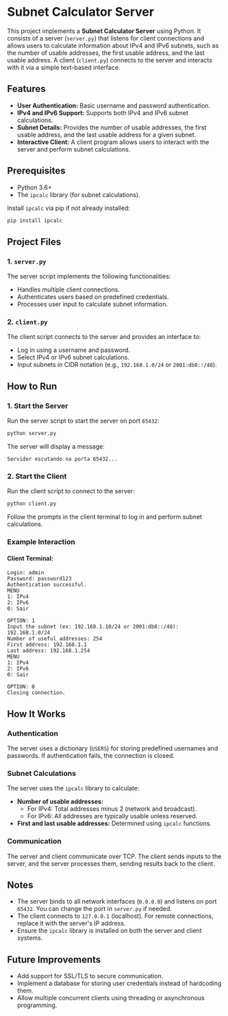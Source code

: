 # Subnet Calculator Server

This project implements a **Subnet Calculator Server** using Python. It consists of a server (`server.py`) that listens for client connections and allows users to calculate information about IPv4 and IPv6 subnets, such as the number of usable addresses, the first usable address, and the last usable address. A client (`client.py`) connects to the server and interacts with it via a simple text-based interface.

## Features
- **User Authentication:** Basic username and password authentication.
- **IPv4 and IPv6 Support:** Supports both IPv4 and IPv6 subnet calculations.
- **Subnet Details:** Provides the number of usable addresses, the first usable address, and the last usable address for a given subnet.
- **Interactive Client:** A client program allows users to interact with the server and perform subnet calculations.

## Prerequisites
- Python 3.6+
- The `ipcalc` library (for subnet calculations).

Install `ipcalc` via pip if not already installed:
```bash
pip install ipcalc
```

## Project Files
### 1. `server.py`
The server script implements the following functionalities:
- Handles multiple client connections.
- Authenticates users based on predefined credentials.
- Processes user input to calculate subnet information.

### 2. `client.py`
The client script connects to the server and provides an interface to:
- Log in using a username and password.
- Select IPv4 or IPv6 subnet calculations.
- Input subnets in CIDR notation (e.g., `192.168.1.0/24` or `2001:db8::/48`).

## How to Run
### 1. Start the Server
Run the server script to start the server on port `65432`:
```bash
python server.py
```
The server will display a message:
```
Servidor escutando na porta 65432...
```

### 2. Start the Client
Run the client script to connect to the server:
```bash
python client.py
```

Follow the prompts in the client terminal to log in and perform subnet calculations.

### Example Interaction
#### Client Terminal:
```
Login: admin
Password: password123
Authentication successful.
MENU
1: IPv4
2: IPv6
0: Sair

OPTION: 1
Input the subnet (ex: 192.168.1.10/24 or 2001:db8::/48): 192.168.1.0/24
Number of useful addresses: 254
First address: 192.168.1.1
Last address: 192.168.1.254
MENU
1: IPv4
2: IPv6
0: Sair

OPTION: 0
Closing connection.
```

## How It Works
### Authentication
The server uses a dictionary (`USERS`) for storing predefined usernames and passwords. If authentication fails, the connection is closed.

### Subnet Calculations
The server uses the `ipcalc` library to calculate:
- **Number of usable addresses:**
  - For IPv4: Total addresses minus 2 (network and broadcast).
  - For IPv6: All addresses are typically usable unless reserved.
- **First and last usable addresses:** Determined using `ipcalc` functions.

### Communication
The server and client communicate over TCP. The client sends inputs to the server, and the server processes them, sending results back to the client.

## Notes
- The server binds to all network interfaces (`0.0.0.0`) and listens on port `65432`. You can change the port in `server.py` if needed.
- The client connects to `127.0.0.1` (localhost). For remote connections, replace it with the server's IP address.
- Ensure the `ipcalc` library is installed on both the server and client systems.

## Future Improvements
- Add support for SSL/TLS to secure communication.
- Implement a database for storing user credentials instead of hardcoding them.
- Allow multiple concurrent clients using threading or asynchronous programming.